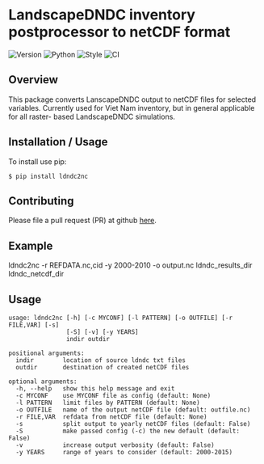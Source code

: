 LandscapeDNDC inventory postprocessor to netCDF format
===============================

![Version](https://img.shields.io/github/v/release/cwerner/ldndc2nc?include_prereleases&sort=semver)
![Python](https://img.shields.io/badge/python-3.6%20%7C%203.7%20%7C%203.8-blue)
![Style](https://img.shields.io/badge/code%20style-black-000000.svg)
![CI](https://github.com/cwerner/ldndc2nc/workflows/CI/badge.svg)

Overview
--------

This package converts LanscapeDNDC output to netCDF files for selected variables.
Currently used for Viet Nam inventory, but in general applicable for all raster-
based LandscapeDNDC simulations.

Installation / Usage
--------------------

To install use pip:

    $ pip install ldndc2nc

    
Contributing
------------

Please file a pull request (PR) at github [here](https://github.com/cwerner/ldndc2nc/pulls).

Example
-------

ldndc2nc -r REFDATA.nc,cid -y 2000-2010 -o output.nc ldndc_results_dir ldndc_netcdf_dir

Usage
-----

```
usage: ldndc2nc [-h] [-c MYCONF] [-l PATTERN] [-o OUTFILE] [-r FILE,VAR] [-s]
                [-S] [-v] [-y YEARS]
                indir outdir

positional arguments:
  indir        location of source ldndc txt files
  outdir       destination of created netCDF files

optional arguments:
  -h, --help   show this help message and exit
  -c MYCONF    use MYCONF file as config (default: None)
  -l PATTERN   limit files by PATTERN (default: None)
  -o OUTFILE   name of the output netCDF file (default: outfile.nc)
  -r FILE,VAR  refdata from netCDF file (default: None)
  -s           split output to yearly netCDF files (default: False)
  -S           make passed config (-c) the new default (default: False)
  -v           increase output verbosity (default: False)
  -y YEARS     range of years to consider (default: 2000-2015)
```


